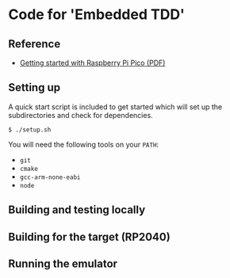 # Code for 'Embedded TDD'

## Reference

- [Getting started with Raspberry Pi Pico (PDF)](https://datasheets.raspberrypi.com/pico/getting-started-with-pico.pdf)

## Setting up 

A quick start script is included to get started which will set up the subdirectories and check for dependencies.

```
$ ./setup.sh
```

You will need the following tools on your `PATH`:

- `git`
- `cmake`
- `gcc-arm-none-eabi`
- `node`


## Building and testing locally 

## Building for the target (RP2040)

## Running the emulator
